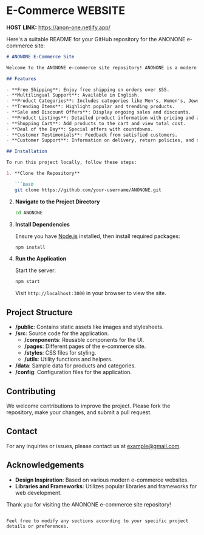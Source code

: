 # E-Commerce WEBSITE

**HOST LINK:**  https://anon-one.netlify.app/

Here's a suitable README for your GitHub repository for the ANONONE e-commerce site:

```markdown
# ANONONE E-Commerce Site

Welcome to the ANONONE e-commerce site repository! ANONONE is a modern online store featuring a range of categories and products including fashion, accessories, and more. This project showcases basic e-commerce functionalities such as product listing, categories, and offers.

## Features

- **Free Shipping**: Enjoy free shipping on orders over $55.
- **Multilingual Support**: Available in English.
- **Product Categories**: Includes categories like Men's, Women's, Jewelry, Perfume, and more.
- **Trending Items**: Highlight popular and trending products.
- **Sale and Discount Offers**: Display ongoing sales and discounts.
- **Product Listings**: Detailed product information with pricing and availability.
- **Shopping Cart**: Add products to the cart and view total cost.
- **Deal of the Day**: Special offers with countdowns.
- **Customer Testimonials**: Feedback from satisfied customers.
- **Customer Support**: Information on delivery, return policies, and support services.

## Installation

To run this project locally, follow these steps:

1. **Clone the Repository**

   ```bash
   git clone https://github.com/your-username/ANONONE.git
   ```

2. **Navigate to the Project Directory**

   ```bash
   cd ANONONE
   ```

3. **Install Dependencies**

   Ensure you have [Node.js](https://nodejs.org/) installed, then install required packages:

   ```bash
   npm install
   ```

4. **Run the Application**

   Start the server:

   ```bash
   npm start
   ```

   Visit `http://localhost:3000` in your browser to view the site.

## Project Structure

- **/public**: Contains static assets like images and stylesheets.
- **/src**: Source code for the application.
  - **/components**: Reusable components for the UI.
  - **/pages**: Different pages of the e-commerce site.
  - **/styles**: CSS files for styling.
  - **/utils**: Utility functions and helpers.
- **/data**: Sample data for products and categories.
- **/config**: Configuration files for the application.

## Contributing

We welcome contributions to improve the project. Please fork the repository, make your changes, and submit a pull request.


## Contact

For any inquiries or issues, please contact us at [example@gmail.com](mailto:example@gmail.com).

## Acknowledgements

- **Design Inspiration**: Based on various modern e-commerce websites.
- **Libraries and Frameworks**: Utilizes popular libraries and frameworks for web development.

Thank you for visiting the ANONONE e-commerce site repository!
```

Feel free to modify any sections according to your specific project details or preferences.
